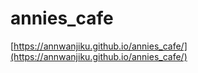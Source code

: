 # annies_cafe
[https://annwanjiku.github.io/annies_cafe/](https://annwanjiku.github.io/annies_cafe/)
